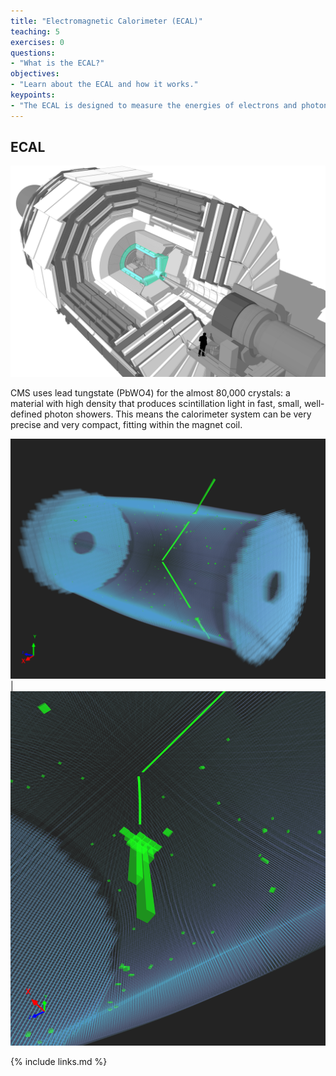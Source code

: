 ```yaml
---
title: "Electromagnetic Calorimeter (ECAL)"
teaching: 5
exercises: 0
questions:
- "What is the ECAL?"
objectives:
- "Learn about the ECAL and how it works."
keypoints:
- "The ECAL is designed to measure the energies of electrons and photons with great precision."
---
```

## ECAL

![](../fig/cms_ecal.png)

CMS uses lead tungstate (PbWO4) for the almost 80,000 crystals: a material with high density that produces scintillation light in fast, small, well-defined photon showers.
This means the calorimeter system can be very precise and very compact, fitting within the magnet coil.

![](../fig/ecal_0.png) | ![](../fig/ecal_1.png)


{% include links.md %}
